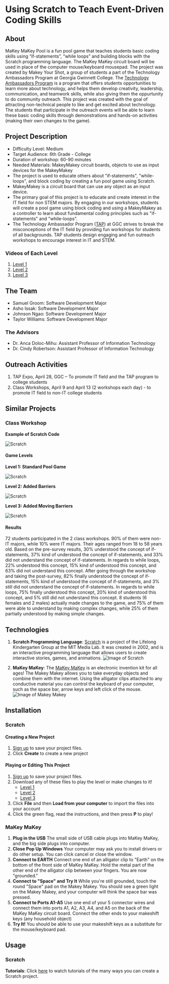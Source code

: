 # Using Scratch to Teach Event-Driven Coding Skills
## About
MaKey MaKey Pool is a fun pool game that teaches students basic coding skills using “if-statements”, “while loops” and building blocks with the Scratch programming language. The MaKey MaKey circuit board will be used in place of the computer mouse/keyboard mousepad. The project was created by Makey Your Shot, a group of students a part of the Technology Ambassadors Program at Georgia Gwinnett College. The [Technology Ambassadors Program](https://www.ggc.edu/academics/school-of-science-and-technology/research-internships-service-learning/technology-ambassador-program) is a program that offers students opportunities to learn more about technology, and helps them develop creativity, leadership, communication, and teamwork skills, while also giving them the oppurtunity to do community outreach. This project was created with the goal of attracting non-technical people to like and get excited about technology. The students that participate in the outreach events will be able to learn these basic coding skills through demonstrations and hands-on activities (making their own changes to the game).

## Project Description
* Difficulty Level: Medium
* Target Audience: 6th Grade - College
* Duration of workshop: 60-90 minutes
* Needed Materials: MakeyMakey circuit boards, objects to use as input devices for the MakeyMakey
* The project is used to educate others about "if-statements", "while-loops", and block coding by creating a fun pool game using Scratch. 
* MakeyMakey is a circuit board that can use any object as an input device.
* The primary goal of this project is to educate and create interest in the IT field for non STEM majors. 
By engaging in our workshops, students will create a pool game using block coding and using a MakeyMakey as a controller to learn about fundamental coding principles such as "if-statements" and "while-loops".
* The Technology Ambassador Program ([TAP](https://www.ggc.edu/academics/school-of-science-and-technology/research-internships-service-learning/technology-ambassador-program)) at GGC strives to break the misconceptions of the IT field by providing fun workshops for students of all backgrounds. TAP students design engaging and fun outreach workshops to encourage interest in IT and STEM.

### Videos of Each Level

1. [Level 1](Videos/Level_1.mkv)
2. [Level 2](Videos/Level_2.mkv)
3. [Level 3](Videos/Level_3.mkv)

## The Team
- Samuel Groom: Software Development Major
- Asho Issak: Software Development Major
- Johnson Ngao: Software Development Major
- Taylor Williams: Software Development Major

### The Advisors
- Dr. Anca Doloc-Mihu: Assistant Professor of Information Technology
- Dr. Cindy Robertson: Assistant Professor of Information Technology

## Outreach Activities
1. TAP Expo, April 28, GGC – To promote IT field and the TAP program to college students
2. Class Workshops, April 9 and April 13 (2 workshops each day) -  to promote IT field to non-IT college students

## Similar Projects

### Class Workshop

**Example of Scratch Code**

![Scratch](Photos/scratch.PNG)

#### Game Levels

**Level 1: Standard Pool Game**

![Scratch](Photos/lvl1.PNG)

**Level 2: Added Barriers**

![Scratch](Photos/lvl2.PNG)

**Level 3: Added Moving Barriers**

![Scratch](Photos/lvl3.gif)

#### Results

72 students participated in the 2 class workshops. 90% of them were non-IT majors, while 10% were IT majors. Their ages ranged from 18 to 58 years old. Based on the pre-survey results, 30% understood the concept of if-statements, 37% kind of understood the concept of if-statements, and 33% did not understand the concept of if-statements. In regards to while loops, 22% understood this concept, 15% kind of understood this concept, and 63% did not understand this concept. After going through the workshop and taking the post-survey, 82% finally understood the concept of if-statements, 15% kind of understood the concept of if-statements, and 3% still did not understand the concept of if-statements. In regards to while loops, 75% finally understood this concept, 20% kind of understood this concept, and 5% still did not understand this concept. 8 students (6 females and 2 males) actually made changes to the game, and 75% of them were able to understand by making complex changes, while 25% of them partially understood by making simple changes.

## Technologies

1. **Scratch Programming Language**: [Scratch](https://scratch.mit.edu/) is a project of the Lifelong Kindergarten Group at the MIT Media Lab. It was created in 2002, and is an interactive programming language that allows users to create interactive stories, games, and animations.
![Image of Scratch](Photos/scratch.jpg)

2. **MaKey MaKey**: The [MaKey MaKey](https://makeymakey.com/) is an electronic invention kit for all ages! The Makey Makey allows you to take everyday objects and combine them with the internet. Using the alligator clips attached to any conductive material you can control the keyboard of your computer, such as the space bar, arrow keys and left click of the mouse.
![Image of Makey Makey](Photos/makey_makey.jpg)

## Installation

### Scratch
#### Creating a New Project
1. [Sign up](https://scratch.mit.edu/join) to save your project files.
2. Click **Create** to create a new project

#### Playing or Editing This Project
1. [Sign up](https://scratch.mit.edu/join) to save your project files.
2. Download any of these files to play the level or make changes to it!
	* [Level 1](Game_Files/TAP_Pool_Level_1.sb3)
	* [Level 2](Game_Files/TAP_Pool_Level_2.sb3)
 	* [Level 3](Game_Files/TAP_Pool_Level_3.sb3)
3. Click **File** and then **Load from your computer** to import the files into your account
4. Click the green flag, read the instructions, and then press **P** to play!
  

### MaKey MaKey

1. **Plug in the USB** The small side of USB cable plugs into MaKey MaKey, and the big side plugs into computer.
2. **Close Pop Up Windows** Your computer may ask you to install drivers or do other setup. You can click cancel or close the window.
3. **Connect to EARTH** Connect one end of an alligator clip to "Earth" on the bottom of the front side of MaKey MaKey. Hold the metal part of the other end of the alligator clip between your fingers. You are now "grounded." 
4. **Connect to "Space" and Try It** While you're still grounded, touch the round "Space" pad on the Makey Makey. You should see a green light on the Makey Makey, and your computer will think the space bar was pressed.
5. **Connect to Ports A1-A5** Use one end of your 5 connector wires and connect them into ports A1, A2, A3, A4, and A5 on the back of the MaKey MaKey circuit board. Connect the other ends to your makeshift keys (any household object)
6. **Try It!** You should be able to use your makeshift keys as a substitute for the mouse/keyboard pad. 

## Usage

### Scratch

**Tutorials**: Click [here](https://scratch.mit.edu/ideas) to watch tutorials of the many ways you can create a Scratch project.

